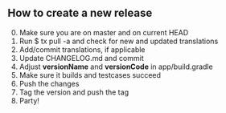 ## How to create a new release
0. Make sure you are on master and on current HEAD
1. Run $ tx pull -a and check for new and updated translations
2. Add/commit translations, if applicable
3. Update CHANGELOG.md and commit
4. Adjust **versionName** and **versionCode** in app/build.gradle
5. Make sure it builds and testcases succeed
6. Push the changes
7. Tag the version and push the tag
8. Party!

